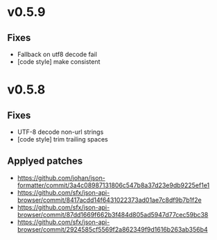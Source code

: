 # v0.5.9
## Fixes
- Fallback on utf8 decode fail
- [code style]  make consistent
# v0.5.8
## Fixes
- UTF-8 decode non-url strings
- [code style] trim trailing spaces
## Applyed patches
- https://github.com/johan/json-formatter/commit/3a4c08987131806c547b8a37d23e9db9225ef1e1
- https://github.com/sfx/json-api-browser/commit/8417acdd14f6431022373ad01ae7c8df9b7b1f2e
- https://github.com/sfx/json-api-browser/commit/87dd1669f662b3f484d805ad5947d77cec59bc38
- https://github.com/sfx/json-api-browser/commit/2924585cf5569f2a862349f9d1616b263ab356b4

